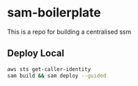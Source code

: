 # sam-boilerplate

This is a repo for building a centralised ssm

## Deploy Local

```bash
aws sts get-caller-identity
sam build && sam deploy --guided
```
